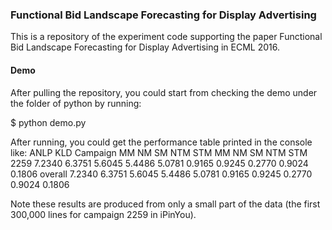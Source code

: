 ### Functional Bid Landscape Forecasting for Display Advertising

This is a repository of the experiment code supporting the paper Functional Bid Landscape Forecasting for Display Advertising in ECML 2016.

#### Demo
After pulling the repository, you could start from checking the demo under the folder of python by running:

$ python demo.py

After running, you could get the performance table printed in the console like:
          ANLP					                          KLD
Campaign	MM	    NM	    SM	    NTM	    STM	    MM	    NM	    SM	    NTM	    STM
2259		  7.2340	6.3751	5.6045	5.4486	5.0781	0.9165	0.9245	0.2770	0.9024	0.1806
overall		7.2340	6.3751	5.6045	5.4486	5.0781	0.9165	0.9245	0.2770	0.9024	0.1806

Note these results are produced from only a small part of the data (the first 300,000 lines for campaign 2259 in iPinYou).
